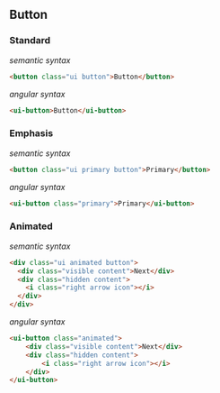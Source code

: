 ## Button

### Standard

*semantic syntax*
```html
<button class="ui button">Button</button>
```

*angular syntax*
```html
<ui-button>Button</ui-button>
```

### Emphasis
*semantic syntax*
```html
<button class="ui primary button">Primary</button>
```

*angular syntax*
```html
<ui-button class="primary">Primary</ui-button>
```

### Animated
*semantic syntax*
```html
<div class="ui animated button">
  <div class="visible content">Next</div>
  <div class="hidden content">
    <i class="right arrow icon"></i>
  </div>
</div>
```

*angular syntax*
```html
<ui-button class="animated">
    <div class="visible content">Next</div>
    <div class="hidden content">
        <i class="right arrow icon"></i>
    </div>
</ui-button>
```